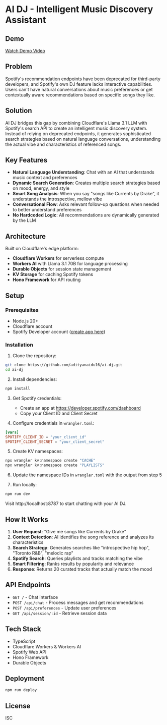 # AI DJ - Intelligent Music Discovery Assistant

## Demo

[Watch Demo Video](./assets/demo.mov)

## Problem

Spotify's recommendation endpoints have been deprecated for third-party developers, and Spotify's own DJ feature lacks interactive capabilities. Users can't have natural conversations about music preferences or get contextually aware recommendations based on specific songs they like.

## Solution

AI DJ bridges this gap by combining Cloudflare's Llama 3.1 LLM with Spotify's search API to create an intelligent music discovery system. Instead of relying on deprecated endpoints, it generates sophisticated search strategies based on natural language conversations, understanding the actual vibe and characteristics of referenced songs.

## Key Features

- **Natural Language Understanding**: Chat with an AI that understands music context and preferences
- **Dynamic Search Generation**: Creates multiple search strategies based on mood, energy, and style
- **Smart Song Analysis**: When you say "songs like Currents by Drake", it understands the introspective, mellow vibe
- **Conversational Flow**: Asks relevant follow-up questions when needed to better understand preferences
- **No Hardcoded Logic**: All recommendations are dynamically generated by the LLM

## Architecture

Built on Cloudflare's edge platform:
- **Cloudflare Workers** for serverless compute
- **Workers AI** with Llama 3.1 70B for language processing
- **Durable Objects** for session state management
- **KV Storage** for caching Spotify tokens
- **Hono Framework** for API routing

## Setup

### Prerequisites
- Node.js 20+
- Cloudflare account
- Spotify Developer account ([create app here](https://developer.spotify.com/dashboard))

### Installation

1. Clone the repository:
```bash
git clone https://github.com/adityanaidu16/ai-dj.git
cd ai-dj
```

2. Install dependencies:
```bash
npm install
```

3. Get Spotify credentials:
   - Create an app at https://developer.spotify.com/dashboard
   - Copy your Client ID and Client Secret

4. Configure credentials in `wrangler.toml`:
```toml
[vars]
SPOTIFY_CLIENT_ID = "your_client_id"
SPOTIFY_CLIENT_SECRET = "your_client_secret"
```

5. Create KV namespaces:
```bash
npx wrangler kv:namespace create "CACHE"
npx wrangler kv:namespace create "PLAYLISTS"
```

6. Update the namespace IDs in `wrangler.toml` with the output from step 5

7. Run locally:
```bash
npm run dev
```

Visit http://localhost:8787 to start chatting with your AI DJ.

## How It Works

1. **User Request**: "Give me songs like Currents by Drake"
2. **Context Detection**: AI identifies the song reference and analyzes its characteristics
3. **Search Strategy**: Generates searches like "introspective hip hop", "Toronto R&B", "melodic rap"
4. **Spotify Search**: Queries playlists and tracks matching the vibe
5. **Smart Filtering**: Ranks results by popularity and relevance
6. **Response**: Returns 20 curated tracks that actually match the mood

## API Endpoints

- `GET /` - Chat interface
- `POST /api/chat` - Process messages and get recommendations
- `POST /api/preferences` - Update user preferences
- `GET /api/session/:id` - Retrieve session data

## Tech Stack

- TypeScript
- Cloudflare Workers & Workers AI
- Spotify Web API
- Hono Framework
- Durable Objects

## Deployment

```bash
npm run deploy
```

## License

ISC